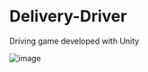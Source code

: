 # Delivery-Driver
Driving game developed with Unity

![image](https://github.com/ibrahimyildizzz/Delivery-Driver/assets/139260690/0ec3513b-81ad-41b3-8783-44e9320d8951)

